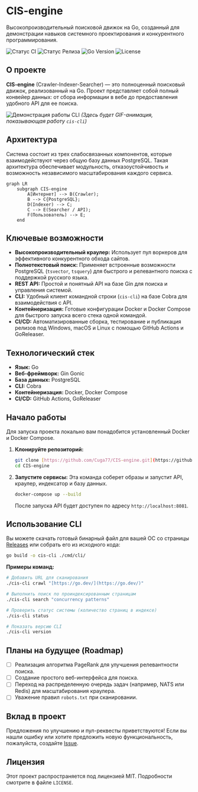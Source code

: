 # CIS-engine
Высокопроизводительный поисковой движок на Go, созданный для демонстрации навыков системного проектирования и конкурентного программирования.

![Статус CI](https://github.com/Cuga77/CIS-engine/actions/workflows/ci.yml/badge.svg)
![Статус Релиза](https://github.com/Cuga77/CIS-engine/actions/workflows/release.yml/badge.svg)
![Go Version](https://img.shields.io/badge/Go-1.24-blue.svg)
![License](https://img.shields.io/badge/License-MIT-green.svg)

## О проекте
**CIS-engine** (Crawler-Indexer-Searcher) — это полноценный поисковый движок, реализованный на Go. Проект представляет собой полный конвейер данных: от сбора информации в вебе до предоставления удобного API для ее поиска.

![Демонстрация работы CLI](https://placehold.co/800x400/2d333b/9ecaff?text=Демонстрация+CLI+в+действии)
*(Здесь будет GIF-анимация, показывающая работу `cis-cli`)*

## Архитектура
Система состоит из трех слабосвязанных компонентов, которые взаимодействуют через общую базу данных PostgreSQL. Такая архитектура обеспечивает модульность, отказоустойчивость и возможность независимого масштабирования каждого сервиса.

```mermaid
graph LR
    subgraph CIS-engine
        A[Интернет] --> B(Crawler);
        B --> C{PostgreSQL};
        D(Indexer) --> C;
        C --> E(Searcher / API);
        F(Пользователь) --> E;
    end
```

## Ключевые возможности
-   **Высокопроизводительный краулер:** Использует пул воркеров для эффективного конкурентного обхода сайтов.
-   **Полнотекстовый поиск:** Применяет встроенные возможности PostgreSQL (`tsvector`, `tsquery`) для быстрого и релевантного поиска с поддержкой русского языка.
-   **REST API:** Простой и понятный API на базе Gin для поиска и управления системой.
-   **CLI:** Удобный клиент командной строки (`cis-cli`) на базе Cobra для взаимодействия с API.
-   **Контейнеризация:** Готовые конфигурации Docker и Docker Compose для быстрого запуска всего стека одной командой.
-   **CI/CD:** Автоматизированные сборка, тестирование и публикация релизов под Windows, macOS и Linux с помощью GitHub Actions и GoReleaser.

## Технологический стек
-   **Язык:** Go
-   **Веб-фреймворк:** Gin Gonic
-   **База данных:** PostgreSQL
-   **CLI:** Cobra
-   **Контейнеризация:** Docker, Docker Compose
-   **CI/CD:** GitHub Actions, GoReleaser

## Начало работы
Для запуска проекта локально вам понадобится установленный Docker и Docker Compose.

1.  **Клонируйте репозиторий:**
    ```bash
    git clone [https://github.com/Cuga77/CIS-engine.git](https://github.com/Cuga77/CIS-engine.git)
    cd CIS-engine
    ```

2.  **Запустите сервисы:**
    Эта команда соберет образы и запустит API, краулер, индексатор и базу данных.
    ```bash
    docker-compose up --build
    ```
    После запуска API будет доступен по адресу `http://localhost:8081`.

## Использование CLI
Вы можете скачать готовый бинарный файл для вашей ОС со страницы [Releases](https://github.com/Cuga77/CIS-engine/releases) или собрать его из исходного кода:
```bash
go build -o cis-cli ./cmd/cli/
```

**Примеры команд:**
```bash
# Добавить URL для сканирования
./cis-cli crawl "[https://go.dev/](https://go.dev/)"

# Выполнить поиск по проиндексированным страницам
./cis-cli search "concurrency patterns"

# Проверить статус системы (количество страниц в индексе)
./cis-cli status

# Показать версию CLI
./cis-cli version
```

## Планы на будущее (Roadmap)
-   [ ] Реализация алгоритма PageRank для улучшения релевантности поиска.
-   [ ] Создание простого веб-интерфейса для поиска.
-   [ ] Переход на распределенную очередь задач (например, NATS или Redis) для масштабирования краулера.
-   [ ] Уважение правил `robots.txt` при сканировании.

## Вклад в проект
Предложения по улучшению и пул-реквесты приветствуются! Если вы нашли ошибку или хотите предложить новую функциональность, пожалуйста, создайте [Issue](https://github.com/Cuga77/CIS-engine/issues).

## Лицензия
Этот проект распространяется под лицензией MIT. Подробности смотрите в файле `LICENSE`.
